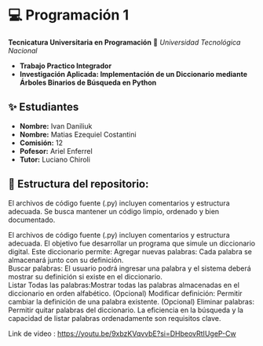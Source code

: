 # 💻 Programación 1
**Tecnicatura Universitaria en Programación**
📍 *Universidad Tecnológica Nacional*
- **Trabajo Practico Integrador**
- **Investigación Aplicada: Implementación de un Diccionario mediante Árboles Binarios de Búsqueda en Python**
## ✨ Estudiantes
- **Nombre:** Ivan Daniliuk
- **Nombre:** Matias Ezequiel Costantini
- **Comisión:** 12
- **Pofesor:** Ariel Enferrel
- **Tutor:** Luciano Chiroli


## 📌 Estructura del repositorio:

El archivos de código fuente (.py) incluyen comentarios y estructura adecuada.
Se busca mantener un código limpio, ordenado y bien documentado.

El archivos de código fuente (.py) incluyen comentarios y estructura adecuada.
El objetivo fue desarrollar un programa que simule un diccionario digital. 
Este diccionario  permite:
Agregar nuevas palabras: Cada palabra se almacenará junto con su definición.	
Buscar palabras: El usuario podrá ingresar una palabra y el sistema deberá mostrar su definición si existe en el diccionario.	
Listar Todas las palabras:Mostrar todas las palabras almacenadas en el diccionario en orden alfabético.
(Opcional) Modificar definición: Permitir cambiar la definición de una palabra existente.
(Opcional) Eliminar palabras: Permitir quitar palabras del diccionario.
La eficiencia en la búsqueda y la capacidad de listar palabras ordenadamente son requisitos clave.

Link de video : https://youtu.be/9xbzKVqvvbE?si=DHbeovRtIUgeP-Cw